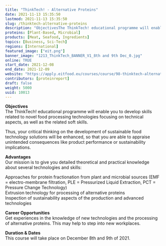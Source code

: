 ```yaml
---
title: "ThinkTech! - Alternative Proteins"
date: 2021-11-13 15:35:50
lastmod: 2021-11-13 15:35:50
slug: /thinktech-alternative-proteins
description: "ObjectivesThe ThinkTech! educational programme will enable you to develop skills related to novel food processing technologies focusing on technical aspects, as well as the related soft skills.Thus, your critical thinking on the development of sustainable food technology solutions will be enhanced, so that you are able to appraise unintended consequences like product performance or sustainability implications."
proteins: [Plant-Based, Microbial]
products: [Meat, Seafood, Ingredients]
topics: [Business, Sci-Tech]
regions: [International]
featured_image: ["eit.png"]
banner_image: "1213_ThinkTech_BANNER_V1_8th and 9th Dec_0.jpg"
online: TRUE
start_date: 2021-12-08
end_date: 2021-12-09
website: "https://apply.eitfood.eu/courses/course/98-thinktech-alternative-proteins"
contributors: [proteinreport]
draft: false
weight: 5000
uuid: 10013
---
```

<p><strong>Objectives</strong><br />
The ThinkTech! educational programme will enable you to develop skills related to novel food processing technologies focusing on technical aspects, as well as the related soft skills.</p>
<p>Thus, your critical thinking on the development of sustainable food technology solutions will be enhanced, so that you are able to appraise unintended consequences like product performance or sustainability implications.</p>
<p><strong>Advantages</strong><br />
Our mission is to give you detailed theoretical and practical knowledge about several technologies and skills:</p>
<p>Approaches for protein fractionation from plant and microbial sources (EMF = electro-membrane filtration, PLE = Pressurized Liquid Extraction, PCT = Pressure Change Technology)<br />
Extrusion technology for processing of alternative proteins<br />
Inspection of sustainability aspects of the production and advanced technologies</p>
<p><strong>Career Opportunities</strong><br />
Get experiences in the knowledge of new technologies and the processing of alternative proteins. This may help to step into new workplaces.</p>
<p><strong>Duration & Dates</strong><br />
This course will take place on December 8th and 9th of 2021.</p>
